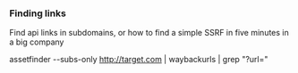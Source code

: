 ### Finding links

Find api links in subdomains, or how to find a simple SSRF in five minutes in a big company

assetfinder --subs-only http://target.com | waybackurls | grep "?url="
